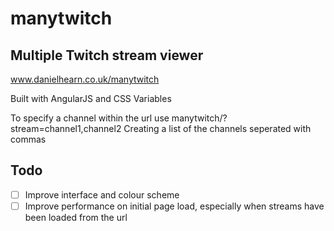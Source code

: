 # manytwitch
## Multiple Twitch stream viewer

www.danielhearn.co.uk/manytwitch

Built with AngularJS and CSS Variables

To specify a channel within the url use manytwitch/?stream=channel1,channel2
Creating a list of the channels seperated with commas



## Todo
- [ ] Improve interface and colour scheme
- [ ] Improve performance on initial page load, especially when streams have been loaded from the url
